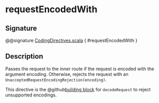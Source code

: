 <a id="requestencodedwith"></a>
# requestEncodedWith

## Signature

@@signature [CodingDirectives.scala](../../../../../../../../../akka-http/src/main/scala/akka/http/scaladsl/server/directives/CodingDirectives.scala) { #requestEncodedWith }

## Description

Passes the request to the inner route if the request is encoded with the argument encoding. Otherwise, rejects the request with an `UnacceptedRequestEncodingRejection(encoding)`.

This directive is the @github[building block](/akka-http/src/main/scala/akka/http/scaladsl/server/directives/CodingDirectives.scala) for `decodeRequest` to reject unsupported encodings.